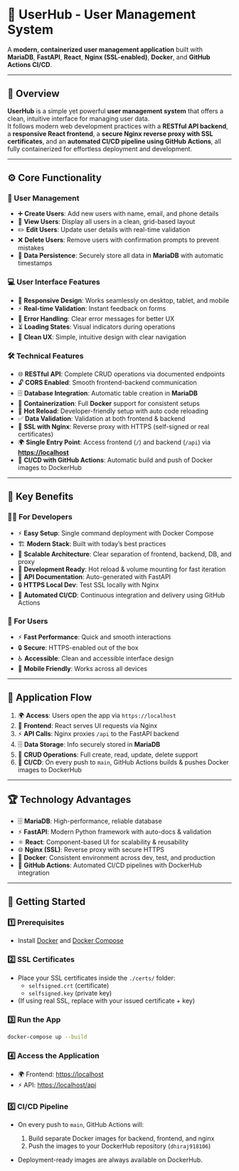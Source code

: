 # 🚀 UserHub - User Management System

A **modern, containerized user management application** built with **MariaDB**, **FastAPI**, **React**, **Nginx (SSL-enabled)**, **Docker**, and **GitHub Actions CI/CD**.

---

## 🔎 Overview

**UserHub** is a simple yet powerful **user management system** that offers a clean, intuitive interface for managing user data.  
It follows modern web development practices with a **RESTful API backend**, a **responsive React frontend**, a **secure Nginx reverse proxy with SSL certificates**, and an **automated CI/CD pipeline using GitHub Actions**, all fully containerized for effortless deployment and development.

---

## ⚙️ Core Functionality

### 👤 User Management

* ➕ **Create Users**: Add new users with name, email, and phone details  
* 👀 **View Users**: Display all users in a clean, grid-based layout  
* ✏️ **Edit Users**: Update user details with real-time validation  
* ❌ **Delete Users**: Remove users with confirmation prompts to prevent mistakes  
* 💾 **Data Persistence**: Securely store all data in **MariaDB** with automatic timestamps  

### 💻 User Interface Features

* 📱 **Responsive Design**: Works seamlessly on desktop, tablet, and mobile  
* ⚡ **Real-time Validation**: Instant feedback on forms  
* 🚨 **Error Handling**: Clear error messages for better UX  
* ⏳ **Loading States**: Visual indicators during operations  
* 🎨 **Clean UX**: Simple, intuitive design with clear navigation  

### 🛠️ Technical Features

* 🌐 **RESTful API**: Complete CRUD operations via documented endpoints  
* 🔓 **CORS Enabled**: Smooth frontend-backend communication  
* 🗄️ **Database Integration**: Automatic table creation in **MariaDB**  
* 🐳 **Containerization**: Full **Docker** support for consistent setups  
* 🔄 **Hot Reload**: Developer-friendly setup with auto code reloading  
* ✅ **Data Validation**: Validation at both frontend & backend  
* 🔐 **SSL with Nginx**: Reverse proxy with HTTPS (self-signed or real certificates)  
* 🌍 **Single Entry Point**: Access frontend (`/`) and backend (`/api`) via **[https://localhost](https://localhost)**  
* 🤖 **CI/CD with GitHub Actions**: Automatic build and push of Docker images to DockerHub  

---

## 🌟 Key Benefits

### 👨‍💻 For Developers

* ⚡ **Easy Setup**: Single command deployment with Docker Compose  
* 🏗️ **Modern Stack**: Built with today’s best practices  
* 📐 **Scalable Architecture**: Clear separation of frontend, backend, DB, and proxy  
* 🔧 **Development Ready**: Hot reload & volume mounting for fast iteration  
* 📖 **API Documentation**: Auto-generated with FastAPI  
* 🔒 **HTTPS Local Dev**: Test SSL locally with Nginx  
* 🚀 **Automated CI/CD**: Continuous integration and delivery using GitHub Actions  

### 🙋 For Users

* ⚡ **Fast Performance**: Quick and smooth interactions  
* 🔒 **Secure**: HTTPS-enabled out of the box  
* ♿ **Accessible**: Clean and accessible interface design  
* 📱 **Mobile Friendly**: Works across all devices  

---

## 🔄 Application Flow

1. 🌍 **Access**: Users open the app via `https://localhost`  
2. 📝 **Frontend**: React serves UI requests via Nginx  
3. ⚡ **API Calls**: Nginx proxies `/api` to the FastAPI backend  
4. 🗄️ **Data Storage**: Info securely stored in **MariaDB**  
5. 🔧 **CRUD Operations**: Full create, read, update, delete support  
6. 🤖 **CI/CD**: On every push to `main`, GitHub Actions builds & pushes Docker images to DockerHub  

---

## 🏆 Technology Advantages

* 🗄️ **MariaDB**: High-performance, reliable database  
* ⚡ **FastAPI**: Modern Python framework with auto-docs & validation  
* ⚛️ **React**: Component-based UI for scalability & reusability  
* 🌐 **Nginx (SSL)**: Reverse proxy with secure HTTPS  
* 🐳 **Docker**: Consistent environment across dev, test, and production  
* 🤖 **GitHub Actions**: Automated CI/CD pipelines with DockerHub integration  

---

## 🚀 Getting Started

### 1️⃣ Prerequisites

* Install [Docker](https://docs.docker.com/get-docker/) and [Docker Compose](https://docs.docker.com/compose/)  

### 2️⃣ SSL Certificates

* Place your SSL certificates inside the `./certs/` folder:  
  * `selfsigned.crt` (certificate)  
  * `selfsigned.key` (private key)  
* (If using real SSL, replace with your issued certificate + key)  

### 3️⃣ Run the App

```bash
docker-compose up --build
````

### 4️⃣ Access the Application

* 🌍 Frontend: [https://localhost](https://localhost)
* ⚡ API: [https://localhost/api](https://localhost/api)

### 5️⃣ CI/CD Pipeline

* On every push to `main`, GitHub Actions will:

  1. Build separate Docker images for backend, frontend, and nginx
  2. Push the images to your DockerHub repository (`dhiraj918106`)
* Deployment-ready images are always available on DockerHub.

